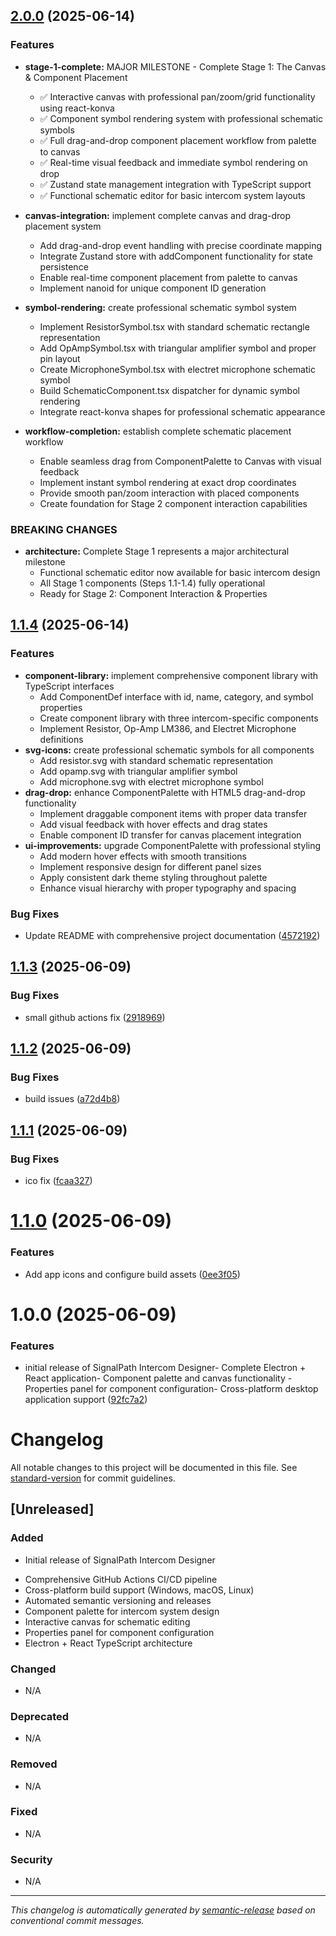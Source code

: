 ## [2.0.0](https://github.com/OmarAglan/SignalPath/compare/v1.1.4...v2.0.0) (2025-06-14)

### Features

* **stage-1-complete:** MAJOR MILESTONE - Complete Stage 1: The Canvas & Component Placement
  - ✅ Interactive canvas with professional pan/zoom/grid functionality using react-konva
  - ✅ Component symbol rendering system with professional schematic symbols
  - ✅ Full drag-and-drop component placement workflow from palette to canvas
  - ✅ Real-time visual feedback and immediate symbol rendering on drop
  - ✅ Zustand state management integration with TypeScript support
  - ✅ Functional schematic editor for basic intercom system layouts

* **canvas-integration:** implement complete canvas and drag-drop placement system
  - Add drag-and-drop event handling with precise coordinate mapping
  - Integrate Zustand store with addComponent functionality for state persistence
  - Enable real-time component placement from palette to canvas
  - Implement nanoid for unique component ID generation

* **symbol-rendering:** create professional schematic symbol system
  - Implement ResistorSymbol.tsx with standard schematic rectangle representation
  - Add OpAmpSymbol.tsx with triangular amplifier symbol and proper pin layout
  - Create MicrophoneSymbol.tsx with electret microphone schematic symbol
  - Build SchematicComponent.tsx dispatcher for dynamic symbol rendering
  - Integrate react-konva shapes for professional schematic appearance

* **workflow-completion:** establish complete schematic placement workflow
  - Enable seamless drag from ComponentPalette to Canvas with visual feedback
  - Implement instant symbol rendering at exact drop coordinates
  - Provide smooth pan/zoom interaction with placed components
  - Create foundation for Stage 2 component interaction capabilities

### BREAKING CHANGES

* **architecture:** Complete Stage 1 represents a major architectural milestone
  - Functional schematic editor now available for basic intercom design
  - All Stage 1 components (Steps 1.1-1.4) fully operational
  - Ready for Stage 2: Component Interaction & Properties

## [1.1.4](https://github.com/OmarAglan/SignalPath/compare/v1.1.3...v1.1.4) (2025-06-14)


### Features

* **component-library:** implement comprehensive component library with TypeScript interfaces
  - Add ComponentDef interface with id, name, category, and symbol properties
  - Create component library with three intercom-specific components
  - Implement Resistor, Op-Amp LM386, and Electret Microphone definitions
* **svg-icons:** create professional schematic symbols for all components
  - Add resistor.svg with standard schematic representation
  - Add opamp.svg with triangular amplifier symbol
  - Add microphone.svg with electret microphone symbol
* **drag-drop:** enhance ComponentPalette with HTML5 drag-and-drop functionality
  - Implement draggable component items with proper data transfer
  - Add visual feedback with hover effects and drag states
  - Enable component ID transfer for canvas placement integration
* **ui-improvements:** upgrade ComponentPalette with professional styling
  - Add modern hover effects with smooth transitions
  - Implement responsive design for different panel sizes
  - Apply consistent dark theme styling throughout palette
  - Enhance visual hierarchy with proper typography and spacing

### Bug Fixes

* Update README with comprehensive project documentation ([4572192](https://github.com/OmarAglan/SignalPath/commit/457219270c8be3f59e275601dcf69d99580edea0))
## [1.1.3](https://github.com/OmarAglan/SignalPath/compare/v1.1.2...v1.1.3) (2025-06-09)

### Bug Fixes

* small github actions fix ([2918969](https://github.com/OmarAglan/SignalPath/commit/2918969ffaa12e276706fb812ac584dacf396c69))

## [1.1.2](https://github.com/OmarAglan/SignalPath/compare/v1.1.1...v1.1.2) (2025-06-09)

### Bug Fixes

* build issues ([a72d4b8](https://github.com/OmarAglan/SignalPath/commit/a72d4b8c30165fef0044da6365b0869fd968c394))

## [1.1.1](https://github.com/OmarAglan/SignalPath/compare/v1.1.0...v1.1.1) (2025-06-09)

### Bug Fixes

* ico fix ([fcaa327](https://github.com/OmarAglan/SignalPath/commit/fcaa327b2533655dac2ed6cce6ecbafc7f47c759))

# [1.1.0](https://github.com/OmarAglan/SignalPath/compare/v1.0.0...v1.1.0) (2025-06-09)

### Features

* Add app icons and configure build assets ([0ee3f05](https://github.com/OmarAglan/SignalPath/commit/0ee3f05b7a3e98b8cbd71fb733c244dc1c9a85eb))

# 1.0.0 (2025-06-09)

### Features

* initial release of SignalPath Intercom Designer- Complete Electron + React application- Component palette and canvas functionality  - Properties panel for component configuration- Cross-platform desktop application support ([92fc7a2](https://github.com/OmarAglan/SignalPath/commit/92fc7a2d283b773cd31a3c2bbb7f52f3cae0773f))

# Changelog

All notable changes to this project will be documented in this file. See [standard-version](https://github.com/conventional-changelog/standard-version) for commit guidelines.

## [Unreleased]

### Added

- Initial release of SignalPath Intercom Designer
* Comprehensive GitHub Actions CI/CD pipeline
* Cross-platform build support (Windows, macOS, Linux)
* Automated semantic versioning and releases
* Component palette for intercom system design
* Interactive canvas for schematic editing
* Properties panel for component configuration
* Electron + React TypeScript architecture

### Changed

- N/A

### Deprecated

- N/A

### Removed

- N/A

### Fixed

- N/A

### Security

- N/A

---

*This changelog is automatically generated by [semantic-release](https://github.com/semantic-release/semantic-release) based on conventional commit messages.*
